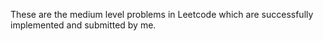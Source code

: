 These are the medium level problems in Leetcode which are successfully implemented and submitted by me.

